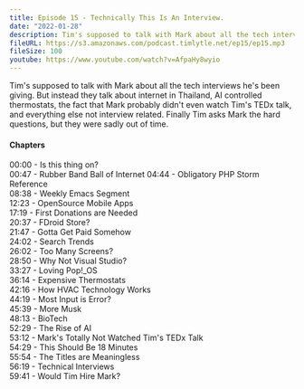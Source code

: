```yaml
---
title: Episode 15 - Technically This Is An Interview.
date: "2022-01-28"
description: Tim's supposed to talk with Mark about all the tech interviews he's been giving. But instead they talk about internet in Thailand, AI controlled thermostats, the fact that Mark probably didn't even watch Tim's TEDx talk, and everything else not interview related. Finally Tim asks Mark the hard questions, but they were sadly out of time.
fileURL: https://s3.amazonaws.com/podcast.timlytle.net/ep15/ep15.mp3
fileSize: 100
youtube: https://www.youtube.com/watch?v=AfpaHy8wyio
---
```


Tim's supposed to talk with Mark about all the tech interviews he's been giving. But instead they talk about internet in Thailand, AI controlled thermostats, the fact that Mark probably didn't even watch Tim's TEDx talk, and everything else not interview related. Finally Tim asks Mark the hard questions, but they were sadly out of time.

#### Chapters

00:00 - Is this thing on?  
00:47 - Rubber Band Ball of Internet 
04:44 - Obligatory PHP Storm Reference  
08:38 - Weekly Emacs Segment  
12:23 - OpenSource Mobile Apps  
17:19 - First Donations are Needed  
20:37 - FDroid Store?  
21:47 - Gotta Get Paid Somehow  
24:02 - Search Trends  
26:02 - Too Many Screens?  
28:50 - Why Not Visual Studio?  
33:27 - Loving Pop!_OS  
36:14 - Expensive Thermostats  
42:16 - How HVAC Technology Works  
44:19 - Most Input is Error?  
45:39 - More Musk  
48:13 - BioTech  
52:29 - The Rise of AI  
53:12 - Mark's Totally Not Watched Tim's TEDx Talk  
54:29 - This Should Be 18 Minutes  
55:54 - The Titles are Meaningless  
56:19 - Technical Interviews  
59:41 - Would Tim Hire Mark?  